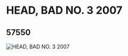 # HEAD, BAD NO. 3 2007
## 57550
![HEAD, BAD NO. 3 2007](https://lc-www-live-s.legocdn.com/media/bricks/5/2/4500064.jpg)